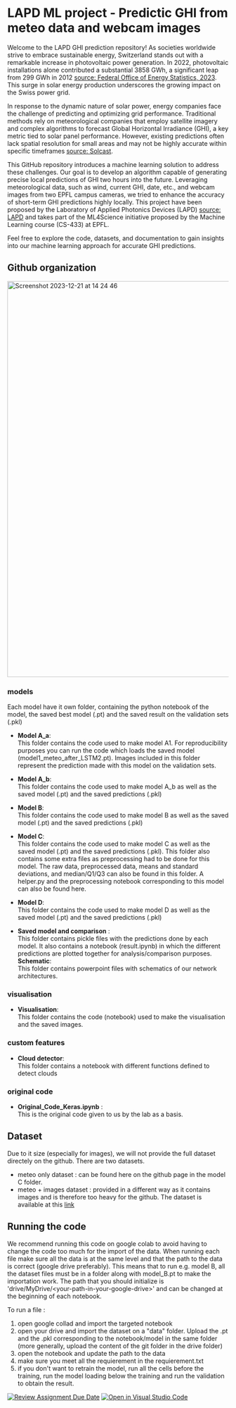 # LAPD ML project - Predictic GHI from meteo data and webcam images

Welcome to the LAPD GHI prediction repository! As societies worldwide strive to embrace sustainable energy, Switzerland stands out with a remarkable increase in photovoltaic power generation. In 2022, photovoltaic installations alone contributed a substantial 3858 GWh, a significant leap from 299 GWh in 2012 [source: Federal Office of Energy Statistics, 2023](#). This surge in solar energy production underscores the growing impact on the Swiss power grid.

In response to the dynamic nature of solar power, energy companies face the challenge of predicting and optimizing grid performance. Traditional methods rely on meteorological companies that employ satellite imagery and complex algorithms to forecast Global Horizontal Irradiance (GHI), a key metric tied to solar panel performance. However, existing predictions often lack spatial resolution for small areas and may not be highly accurate within specific timeframes [source: Solcast](#).

This GitHub repository introduces a machine learning solution to address these challenges. Our goal is to develop an algorithm capable of generating precise local predictions of GHI two hours into the future. Leveraging meteorological data, such as wind, current GHI, date, etc., and webcam images from two EPFL campus cameras, we tried to enhance the accuracy of short-term GHI predictions highly locally. This project have been proposed by the Laboratory of Applied Photonics Devices (LAPD) [source: LAPD](#) and takes part of the ML4Science initiative proposed by the Machine Learning course (CS-433) at EPFL.

Feel free to explore the code, datasets, and documentation to gain insights into our machine learning approach for accurate GHI predictions.

## Github organization

<img width="899" alt="Screenshot 2023-12-21 at 14 24 46" src="https://github.com/CS-433/ml-project-2-lapd/assets/62161504/9979262a-32a0-41da-bef7-45dc589e226d">

### models

Each model have it own folder, containing the python notebook of the model, the saved best model (.pt) and the saved result on the validation sets (.pkl)

- **Model A_a**:                      
This folder contains the code used to make model A1. For reproducibility purposes you can run the code which loads the saved model (model1_meteo_after_LSTM2.pt). Images included in this folder represent the prediction made with this model on the validation sets.
- **Model A_b**:                     
This folder contains the code used to make model A_b as well as the saved model (.pt) and the saved predictions (.pkl)     
- **Model B**:                       
This folder contains the code used to make model B as well as the saved model (.pt) and the saved predictions (.pkl)   
- **Model C**:                      
This folder contains the code used to make model C as well as the saved model (.pt) and the saved predictions (.pkl). This folder also contains some extra files as preprocessing had to be done for this model. The raw data, preprocessed data, means and standard deviations, and median/Q1/Q3 can also be found in this folder. A helper.py and the preprocessing notebook corresponding to this model can also be found here.   
- **Model D**:                       
This folder contains the code used to make model D as well as the saved model (.pt) and the saved predictions (.pkl)  

- **Saved model and comparison** :   
This folder contains pickle files with the predictions done by each model. It also contains a notebook (result.ipynb) in which the different predictions are plotted together for analysis/comparison purposes.
**Schematic**:                     
This folder contains powerpoint files with schematics of our network architectures.  

### visualisation 

- **Visualisation**:                
This folder contains the code (notebook) used to make the visualisation and the saved images. 


### custom features

- **Cloud detector**:               
This folder contains a notebook with different functions defined to detect clouds   

### original code

- **Original_Code_Keras.ipynb** :    
This is the original code given to us by the lab as a basis.

## Dataset 

Due to it size (especially for images), we will not provide the full dataset directely on the github. 
There are two datasets. 

- meteo only dataset : can be found here on the github page in the model C folder.
- meteo + images dataset : provided in a different way as it contains images and is therefore too heavy for the github.  The dataset is available at this [link](https://drive.google.com/drive/folders/1ujAD2dnhsZ6ZLCeC5Ofk3leqiW_bv8UH?usp=sharing)

## Running the code 

We recommend running this code on google colab to avoid having to change the code too much for the import of the data. When running each file make sure all the data is at the same level and that the path to the data is correct (google drive preferably). This means that to run e.g. model B, all the dataset files must be in a folder along with model_B.pt to make the importation work. The path that you should initialize is 'drive/MyDrive/\<your-path-in-your-google-drive\>' and can be changed at the beginning of each notebook.

To run a file :
1. open google collad and import the targeted notebook
2. open your drive and import the dataset on a "data" folder. Upload the .pt and the .pkl corresponding to the notebook/model in the same folder (more generally, upload the content of the git folder in the drive folder)
3. open the notebook and update the path to the data
4. make sure you meet all the requierement in the requierement.txt
5. if you don't want to retrain the model, run all the cells before the training, run the model loading below the training and run the validation to obtain the result.


[![Review Assignment Due Date](https://classroom.github.com/assets/deadline-readme-button-24ddc0f5d75046c5622901739e7c5dd533143b0c8e959d652212380cedb1ea36.svg)](https://classroom.github.com/a/fEFF99tU)
[![Open in Visual Studio Code](https://classroom.github.com/assets/open-in-vscode-718a45dd9cf7e7f842a935f5ebbe5719a5e09af4491e668f4dbf3b35d5cca122.svg)](https://classroom.github.com/online_ide?assignment_repo_id=12971902&assignment_repo_type=AssignmentRepo)
